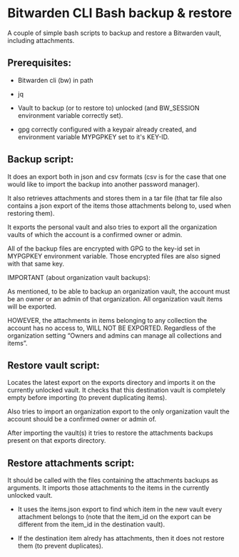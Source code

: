 # Bitwarden CLI Bash backup & restore

A couple of simple bash scripts to backup and restore a Bitwarden vault,
including attachments.

## Prerequisites:

  * Bitwarden cli (bw) in path

  * jq

  * Vault to backup (or to restore to) unlocked (and BW_SESSION environment
    variable correctly set).

  * gpg correctly configured with a keypair already created, and environment
    variable MYPGPKEY set to it's KEY-ID.


## Backup script:

It does an export both in json and csv formats (csv is for the case that one
would like to import the backup into another password manager).

It also retrieves attachments and stores them in a tar file (that tar file also
contains a json export of the items those attachments belong to, used when
restoring them).

It exports the personal vault and also tries to export all the organization
vaults of which the account is a confirmed owner or admin.

All of the backup files are encrypted with GPG to the key-id set in MYPGPKEY
environment variable. Those encrypted files are also signed with that same key.

IMPORTANT (about organization vault backups):

As mentioned, to be able to backup an organization vault, the account must be
an owner or an admin of that organization. All organization vault items will be
exported.

HOWEVER, the attachments in items belonging to any collection the account has
no access to, WILL NOT BE EXPORTED. Regardless of the organization setting
“Owners and admins can manage all collections and items”.


## Restore vault script:

Locates the latest export on the exports directory and imports it on the
currently unlocked vault. It checks that this destination vault is completely
empty before importing (to prevent duplicating items).

Also tries to import an organization export to the only organization vault the
account should be a confirmed owner or admin of.

After importing the vault(s) it tries to restore the attachments backups
present on that exports directory.


## Restore attachments script:

It should be called with the files containing the attachments backups as
arguments. It imports those attachments to the items in the currently unlocked
vault.

  * It uses the items.json export to find which item in the new vault every
    attachment belongs to (note that the item_id on the export can be different
    from the item_id in the destination vault).

  * If the destination item alredy has attachments, then it does not restore
    them (to prevent duplicates).

